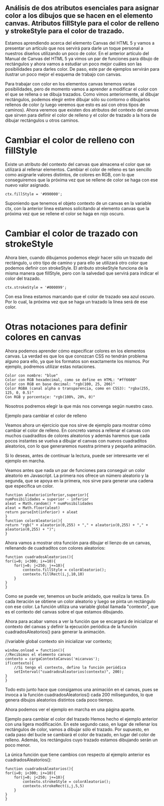 ## Análisis de dos atributos esenciales para asignar color a los dibujos que se hacen en el elemento canvas. Atributos fillStyle para el color de relleno y strokeStyle para el color de trazado.

Estamos aprendiendo acerca del elemento Canvas del HTML 5 y vamos a presentar un artículo que nos servirá para darle un toque personal a nuestros diseños utilizando un poco de color. En el anterior artículo del Manual de Canvas del HTML 5 ya vimos un par de funciones para dibujo de rectángulos y ahora vamos a estudiar un poco mejor cuáles son las posibilidades para darles color. De paso, este par de ejemplos servirán para ilustrar un poco mejor el esquema de trabajo con canvas.

Para trabajar con color en los elementos canvas tenemos varias posibilidades, pero de momento vamos a aprender a modificar el color con el que se rellena o se dibuja trazados. Como vimos anteriormente, al dibujar rectángulos, podemos elegir entre dibujar sólo su contorno o dibujarlos rellenos de color (y luego veremos que esto es así con otros tipos de caminos). Ahora veremos que existen dos atributos del contexto del canvas que sirven para definir el color de relleno y el color de trazado a la hora de dibujar rectángulos u otros caminos.


# Cambiar el color de relleno con fillStyle
Existe un atributo del contexto del canvas que almacena el color que se utilizará al rellenar elementos. Cambiar el color de relleno es tan sencillo como asignarle valores distintos, de colores en RGB, con lo que conseguiremos que la próxima vez que se rellene de color se haga con ese nuevo valor asignado.

    ctx.fillStyle = '#990000';

Suponiendo que tenemos el objeto contexto de un canvas en la variable ctx, con la anterior línea estamos solicitando al elemento canvas que la próxima vez que se rellene el color se haga en rojo oscuro.


# Cambiar el color de trazado con strokeStyle
Ahora bien, cuando dibujamos podemos elegir hacer sólo un trazado del rectángulo, u otro tipo de camino y para ello se utilizará otro color que podemos definir con strokeStyle. El atributo strokeStyle funciona de la misma manera que fillStyle, pero con la salvedad que servirá para indicar el color del trazado.

    ctx.strokeStyle = '#000099';

Con esa línea estamos marcando que el color de trazado sea azul oscuro. Por lo cual, la próxima vez que se haga un trazado la línea será de ese color.


# Otras notaciones para definir colores en canvas
Ahora podemos aprender cómo especificar colores en los elementos canvas. La verdad es que los que conozcan CSS no tendrán problema alguno para ello, ya que los formatos son exactamente los mismos. Por ejemplo, podremos utilizar estas notaciones.

    Color con nombre: "blue"
    Color con RGB hexadecimal, como se define en HTML: "#ff6600"
    Color con RGB en base decimal: "rgb(100, 25, 206)"
    Color RGBA (canal alpha o transparencia, como en CSS3): "rgba(255, 125, 0, 0.5)"
    Con RGB y porcentaje: "rgb(100%, 20%, 0)"

Nosotros podremos elegir la que más nos convenga según nuestro caso.

Ejemplo para cambiar el color de relleno

Veamos ahora un ejercicio que nos sirve de ejemplo para mostrar cómo cambiar el color de relleno. En concreto vamos a rellenar el canvas con muchos cuadraditos de colores aleatorios y además haremos que cada pocos instantes se vuelva a dibujar el canvas con nuevos cuadraditos aleatorios, con lo que generaremos nuestra primera y pequeña animación.

Si lo deseas, antes de continuar la lectura, puede ser interesante ver el ejemplo en marcha.

Veamos antes que nada un par de funciones para conseguir un color aleatorio en Javascript. La primera nos ofrece un número aleatorio y la segunda, que se apoya en la primera, nos sirve para generar una cadena que especifica un color.

    function aleatorio(inferior,superior){
    numPosibilidades = superior - inferior
    aleat = Math.random() * numPosibilidades
    aleat = Math.floor(aleat)
    return parseInt(inferior) + aleat
    }
    function colorAleatorio(){
    return "rgb(" + aleatorio(0,255) + "," + aleatorio(0,255) + "," + aleatorio(0,255) + ")";
    }

Ahora vamos a mostrar otra función para dibujar el lienzo de un canvas, rellenando de cuadraditos con colores aleatorios:

    function cuadradosAleatorios(){
    for(i=0; i<300; i+=10){
        for(j=0; j<250; j+=10){
            contexto.fillStyle = colorAleatorio();
            contexto.fillRect(i,j,10,10)
        }
    }
    }

Como se puede ver, tenemos un bucle anidado, que realiza la tarea. En cada iteración se obtiene un color aleatorio y luego se pinta un rectángulo con ese color. La función utiliza una variable global llamada "contexto", que es el contexto del canvas sobre el que estamos dibujando.

Ahora para acabar vamos a ver la función que se encargará de inicializar el contexto del canvas y definir la ejecución periódica de la función cuadradosAleatorios() para generar la animación.

//variable global contexto sin inicializar
var contexto;

    window.onload = function(){
    //Recibimos el elemento canvas
    contexto = cargaContextoCanvas('micanvas');
    if(contexto){
        //Si tengo el contexto, defino la función periódica
        setInterval("cuadradosAleatorios(contexto)", 200);
    }
    }
Todo esto junto hace que consigamos una animación en el canvas, pues se invoca a la función cuadradosAleatorios() cada 200 milisegundos, lo que genera dibujos aleatorios distintos cada poco tiempo.

Ahora podemos ver el ejemplo en marcha en una página aparte.

Ejemplo para cambiar el color del trazado
Hemos hecho el ejemplo anterior con una ligera modificación. En este segundo caso, en lugar de rellenar los rectángulos de color, vamos a dibujar sólo el trazado. Por supuesto, en cada paso del bucle se cambiará el color de trazado, en lugar del color de relleno. Además, los rectángulos cuyo trazado estamos dibujando serán un poco menor.

La única función que tiene cambios con respecto al ejemplo anterior es cuadradosAleatorios():

    function cuadradosAleatorios(){
    for(i=0; i<300; i+=10){
        for(j=0; j<250; j+=10){
            contexto.strokeStyle = colorAleatorio();
            contexto.strokeRect(i,j,5,5)
        }
    }
    }
